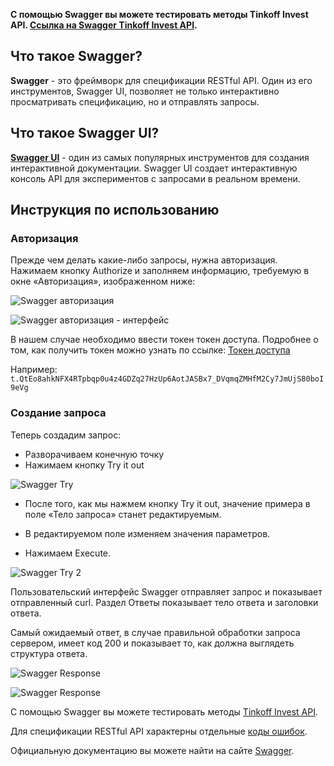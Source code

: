 **C помощью Swagger вы можете тестировать методы Tinkoff Invest API. [Cсылка на Swagger Tinkoff Invest API](https://russianinvestments.github.io/investAPI/swagger-ui/).**

## Что такое Swagger?

**Swagger** - это фреймворк для спецификации RESTful API. Один из его инструментов, Swagger UI, позволяет не только интерактивно просматривать спецификацию, но и отправлять запросы.

## Что такое Swagger UI?

**[Swagger UI](https://swagger.io/tools/swagger-ui/)** - один из самых популярных инструментов для создания интерактивной документации. Swagger UI создает интерактивную консоль API для экспериментов с запросами в реальном времени. 

## Инструкция по использованию

### Авторизация

Прежде чем делать какие-либо запросы, нужна авторизация. Нажимаем кнопку Authorize и заполняем информацию, требуемую в окне «Авторизация», изображенном ниже:

![Swagger авторизация](/investAPI/img/Auth_swagger1.png "Swagger авторизация")

![Swagger авторизация - интерфейс](/investAPI/img/Auth_swagger.png "Swagger авторизация - интерфейс")

В нашем случае необходимо ввести токен токен доступа. Подробнее о том, как получить токен можно узнать по ссылке: [Токен доступа](/investAPI/token/)

Например:
`t.QtEo8ahkNFX4RTpbqp0u4z4GDZq27HzUp6AotJASBx7_DVqmqZMHfM2Cy7JmUjS80boI9eVg`

###  Создание запроса

Теперь создадим запрос:

- Разворачиваем конечную точку 
- Нажимаем кнопку Try it out

![Swagger Try](/investAPI/img/Swagger_try.png "Swagger Try")

- После того, как мы нажмем кнопку Try it out, значение примера в поле «Тело запроса» станет редактируемым.

- В редактируемом поле изменяем значения параметров.

- Нажимаем Execute.

![Swagger Try 2](/investAPI/img/Swagger_try2.png "Swagger Try 2")

Пользовательский интерфейс Swagger отправляет запрос и показывает отправленный curl. Раздел Ответы показывает тело ответа и заголовки ответа.

Самый ожидаемый ответ, в случае правильной обработки запроса сервером, имеет код 200 и показывает то, как должна выглядеть структура ответа.

![Swagger Response](/investAPI/img/response_swagger.png "Swagger Respons")

![Swagger Response](/investAPI/img/response_swagger2.png "Swagger Respons")

C помощью Swagger вы можете тестировать методы [Tinkoff Invest API](https://russianinvestments.github.io/investAPI/swagger-ui/).

Для спецификации RESTful API характерны отдельные [коды ошибок](/investAPI/http_errors/).

Официальную документацию вы можете найти на сайте [Swagger](https://swagger.io/).